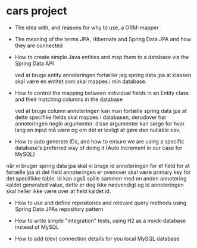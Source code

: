 # cars project 

- The idea with, and reasons for why to use, a ORM-mapper
  
- The meaning of the terms JPA, Hibernate and Spring Data JPA and how they are connected
   
- How to create simple Java entities and map them to a database via the Spring Data API

  ved at bruge entity annoteringen fortæller jeg spring data jpa at klassen skal være en entitet som skal mappes i min database.
   
- How to control the mapping between individual fields in an Entity class and their matching columns in the database

  ved at bruge column annoteringen kan man fortælle spring data jpa at dette specifike fields skal mappes i databasen, derudover har annoteringen nogle argumenter.
  disse argumenter kan sørge for hvor lang en input må være og om det er lovligt at gøre den nullable osv. 
   
- How to auto generate IDs, and how to ensure we are using  a specific database's preferred way of doing it (Auto Increment in our case for  MySQL)

når vi bruger spring data jpa skal vi bruge id annoteringen for et field for at fortælle jpa at det field annoteringen er ovenover skal være primary key for det specifikke table.
id kan også spille sammen med en anden annotering kaldet generated value, dette er dog ikke nødvendigt og id annoteringen skal heller ikke være over at field kaldet id. 
   
- How to use and define repositories and relevant query methods using Spring Data JPAs repository pattern


   
- How to write simple "integration" tests, using H2 as a mock-database instead of MySQL
 
- How to add (dev) connection details for you local MySQL database
   
